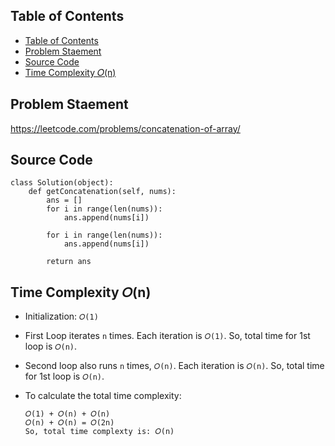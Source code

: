 ## Table of Contents
- [Table of Contents](#table-of-contents)
- [Problem Staement](#problem-staement)
- [Source Code](#source-code)
- [Time Complexity 𝑂(n)](#time-complexity-𝑂n)

## Problem Staement
https://leetcode.com/problems/concatenation-of-array/

## Source Code
```
class Solution(object):
    def getConcatenation(self, nums):
        ans = []
        for i in range(len(nums)):
            ans.append(nums[i])
        
        for i in range(len(nums)):
            ans.append(nums[i])
        
        return ans
```
## Time Complexity 𝑂(n)
- Initialization: `𝑂(1)`
- First Loop iterates `n` times. Each iteration is  `𝑂(1)`. So, total time for 1st loop is `𝑂(n)`.

- Second loop also runs `n` times, `𝑂(n)`. Each iteration is  `𝑂(n)`. So, total time for 1st loop is `𝑂(n)`.
  
- To calculate the total time complexity:
    ```
    𝑂(1) + 𝑂(n) + 𝑂(n)
    𝑂(n) + 𝑂(n) = 𝑂(2n)
    So, total time complexty is: 𝑂(n)
   ```

